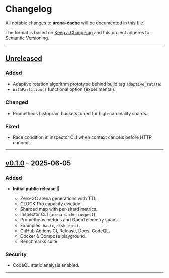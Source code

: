 # Changelog

All notable changes to **arena-cache** will be documented in this file.

The format is based on [Keep a Changelog](https://keepachangelog.com/en/1.1.0/)
and this project adheres to [Semantic Versioning](https://semver.org/spec/v2.0.0.html).

---

## [Unreleased]

### Added

- Adaptive rotation algorithm prototype behind build tag `adaptive_rotate`.
- `WithPartition()` functional option (experimental).

### Changed

- Prometheus histogram buckets tuned for high‑cardinality shards.

### Fixed

- Race condition in inspector CLI when context cancels before HTTP connect.

---

## [v0.1.0] – 2025‑06‑05

### Added

- **Initial public release** 🎉

  - Zero‑GC arena generations with TTL.
  - CLOCK‑Pro capacity eviction.
  - Sharded map with per‑shard metrics.
  - Inspector CLI (`arena-cache-inspect`).
  - Prometheus metrics and OpenTelemetry spans.
  - Examples: `basic`, `disk_eject`.
  - GitHub Actions CI, Release, Docs, CodeQL.
  - Docker & Compose playground.
  - Benchmarks suite.

### Security

- CodeQL static analysis enabled.

---

[unreleased]: https://github.com/Voskan/arena-cache/compare/v0.1.0...HEAD
[v0.1.0]: https://github.com/Voskan/arena-cache/releases/tag/v0.1.0
